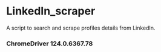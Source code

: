 # LinkedIn_scraper
A script to search and scrape profiles details from LinkedIn.
### ChromeDriver 124.0.6367.78
